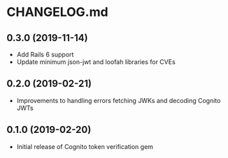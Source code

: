 # CHANGELOG.md

## 0.3.0 (2019-11-14)

  - Add Rails 6 support
  - Update minimum json-jwt and loofah libraries for CVEs

## 0.2.0 (2019-02-21)

  - Improvements to handling errors fetching JWKs and decoding Cognito JWTs

## 0.1.0 (2019-02-20)

  - Initial release of Cognito token verification gem
